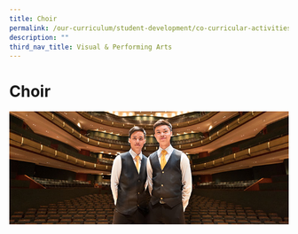 ```yaml
---
title: Choir
permalink: /our-curriculum/student-development/co-curricular-activities/visual-performing-arts/choir/
description: ""
third_nav_title: Visual & Performing Arts
---
```

# **Choir**

![](/images/Choir.jpg)
